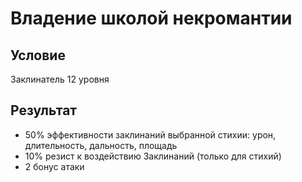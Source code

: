 # Владение школой некромантии
## Условие
Заклинатель 12 уровня
## Результат
+ 50% эффективности заклинаний выбранной стихии: урон, длительность, дальность, площадь
+ 10% резист к воздействию
Заклинаний  (только для стихий)
+ 2 бонус атаки
